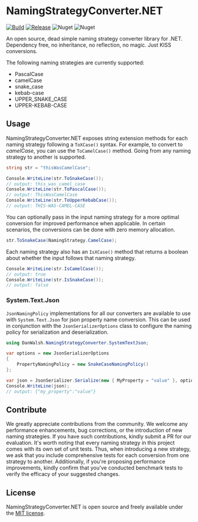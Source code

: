 # NamingStrategyConverter.NET

[![Build](https://github.com/danjrwalsh/NamingStrategyConverter/actions/workflows/build-and-test.yml/badge.svg)](https://github.com/danjrwalsh/NamingStrategyConverter/actions/workflows/build-and-test.yml)
[![Release](https://github.com/danjrwalsh/NamingStrategyConverter/actions/workflows/release.yml/badge.svg)](https://github.com/danjrwalsh/NamingStrategyConverter/actions/workflows/release.yml)
![Nuget](https://img.shields.io/nuget/v/NamingStrategyConverter)
![Nuget](https://img.shields.io/nuget/dt/NamingStrategyConverter)

An open source, dead simple naming strategy converter library for .NET. Dependency free, no inheritance, no 
reflection, no magic. Just KISS conversions.

The following naming strategies are currently supported:
- PascalCase
- camelCase
- snake_case
- kebab-case
- UPPER_SNAKE_CASE
- UPPER-KEBAB-CASE

## Usage
NamingStrategyConverter.NET exposes string extension methods for each naming strategy following a `ToXCase()` syntax. For example, to convert to _camelCase_, you can use the `ToCamelCase()` method. Going from any naming strategy to another is supported.
```cs
string str = "thisWasCamelCase";

Console.WriteLine(str.ToSnakeCase());
// output: this_was_camel_case
Console.WriteLine(str.ToPascalCase());
// output: ThisWasCamelCase
Console.WriteLine(str.ToUpperKebabCase());
// output: THIS-WAS-CAMEL-CASE
```
You can optionally pass in the input naming strategy for a more optimal conversion for improved performance when applicable. In certain scenarios, the conversions can be done with zero memory allocation.
```cs
str.ToSnakeCase(NamingStrategy.CamelCase);
```
Each naming strategy also has an `IsXCase()` method that returns a boolean about whether the input follows that naming strategy.
```cs
Console.WriteLine(str.IsCamelCase());
// output: true
Console.WriteLine(str.IsSnakeCase());
// output: false
```

### System.Text.Json
`JsonNamingPolicy` implementations for all our converters are available to use with `System.Text.Json` for json 
property name conversion. This can be used in conjunction with the `JsonSerializerOptions` class to configure the 
naming policy for serialization and deserialization.
```cs
using DanWalsh.NamingStrategyConverter.SystemTextJson;

var options = new JsonSerializerOptions
{
    PropertyNamingPolicy = new SnakeCaseNamingPolicy()
};

var json = JsonSerializer.Serialize(new { MyProperty = "value" }, options);
Console.WriteLine(json);
// output: {"my_property":"value"}
```

## Contribute
We greatly appreciate contributions from the community. We welcome any performance enhancements, bug corrections, or the introduction of new naming strategies. If you have such contributions, kindly submit a PR for our evaluation. It's worth noting that every naming strategy in this project comes with its own set of unit tests. Thus, when introducing a new strategy, we ask that you include comprehensive tests for each conversion from one strategy to another. Additionally, if you're proposing performance improvements, kindly confirm that you've conducted benchmark tests to verify the efficacy of your suggested changes.

## License
NamingStrategyConverter.NET is open source and freely available under the [MIT license](LICENSE).

